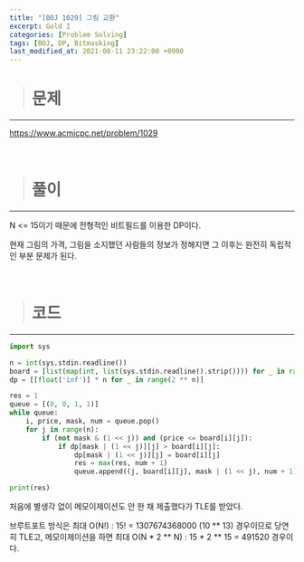 ```yaml
---
title: "[BOJ 1029] 그림 교환"
excerpt: Gold I
categories: [Problem Solving]
tags: [BOJ, DP, Bitmasking]
last_modified_at: 2021-08-11 23:22:00 +0900
---
```


> # 문제
---

[<u>https://www.acmicpc.net/problem/1029</u>](https://www.acmicpc.net/problem/1029)

<br>

> # 풀이
---

N <= 15이기 때문에 전형적인 비트필드를 이용한 DP이다.

현재 그림의 가격, 그림을 소지했던 사람들의 정보가 정해지면 그 이후는 완전히 독립적인 부분 문제가 된다.

<br>

> # 코드
---

```python
import sys

n = int(sys.stdin.readline())
board = [list(map(int, list(sys.stdin.readline().strip()))) for _ in range(n)]
dp = [[float('inf')] * n for _ in range(2 ** n)]

res = 1
queue = [(0, 0, 1, 1)]
while queue:
    i, price, mask, num = queue.pop()
    for j in range(n):
        if (not mask & (1 << j)) and (price <= board[i][j]):
            if dp[mask | (1 << j)][j] > board[i][j]:
                dp[mask | (1 << j)][j] = board[i][j]
                res = max(res, num + 1)
                queue.append((j, board[i][j], mask | (1 << j), num + 1))

print(res)
```

처음에 별생각 없이 메모이제이션도 안 한 채 제출했다가 TLE를 받았다.

브루트포트 방식은 최대 O(N!) : 15! = 1307674368000 (10 ** 13) 경우이므로 당연히 TLE고, 메모이제이션을 하면 최대 O(N * 2 ** N) : 15 * 2 ** 15 = 491520 경우이다.